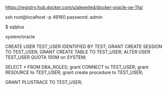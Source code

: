 https://registry.hub.docker.com/u/alexeiled/docker-oracle-xe-11g/

ssh root@localhost -p 49160
password: admin

$ sqlplus

system/oracle

CREATE USER TEST_USER IDENTIFIED BY TEST;
GRANT CREATE SESSION TO TEST_USER;
GRANT CREATE TABLE TO TEST_USER;
ALTER USER TEST_USER QUOTA 100M on SYSTEM;

SELECT * FROM DBA_ROLES;
grant CONNECT to TEST_USER;
grant RESOURCE to TEST_USER;
grant create procedure to TEST_USER;

GRANT PLUSTRACE TO TEST_USER;